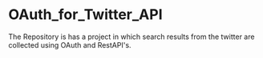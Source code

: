 # OAuth_for_Twitter_API
The Repository is has a project in which search results from the twitter are collected using OAuth and RestAPI's.
